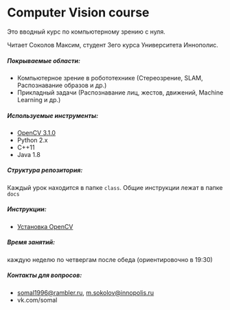 # Computer Vision course 
Это вводный курс по компьютерному зрению с нуля. 

Читает Соколов Максим, студент 3его курса Университета Иннополис. 

##### Покрываемые области:
- Компьютерное зрение в робототехнике (Стереозрение, SLAM, Распознавание образов и др.)
- Прикладный задачи (Распознавание лиц, жестов, движений, Machine Learning и др.)

##### Используемые инструменты:
- [OpenCV 3.1.0][opencv]
- Python 2.x
- C++11
- Java 1.8

##### Структура репозитория:
Каждый урок находится в папке `class`.
Общие инструкции лежат в папке `docs`

##### Инструкции:
- [Установка OpenCV][opencv_installing]

 
  
##### Время занятий: 
каждую неделю по четвергам после обеда (ориентировочно в 19:30)

##### Контакты для вопросов:
- somal1996@rambler.ru, m.sokolov@innopolis.ru
- vk.com/somal


<!-- LINKS -->
[opencv_installing]: https://github.com/Somal/CV-UI.git
[opencv]: https://opencv.org

